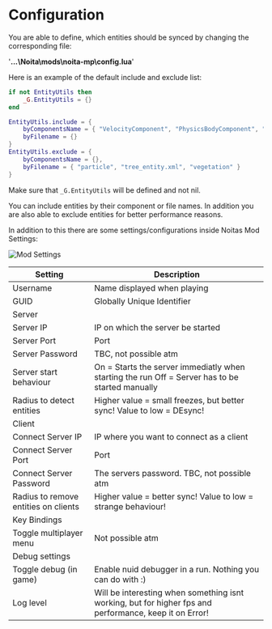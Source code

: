# Configuration

You are able to define, which entities should be synced by changing the corresponding file:

'**...\\Noita\\mods\\noita-mp\\config.lua**'

Here is an example of the default include and exclude list:

```lua
if not EntityUtils then
    _G.EntityUtils = {}
end

EntityUtils.include = {
    byComponentsName = { "VelocityComponent", "PhysicsBodyComponent", "PhysicsBody2Component", "ItemComponent", "PotionComponent" },
    byFilename = {}
}
EntityUtils.exclude = {
    byComponentsName = {},
    byFilename = { "particle", "tree_entity.xml", "vegetation" }
}
```

Make sure that `_G.EntityUtils` will be defined and not nil.

You can include entities by their component or file names. In addition you are also able to exclude entities for better performance reasons.

In addition to this there are some settings/configurations inside Noitas Mod Settings:

![Mod Settings](/resources/img/mod-settings.png)

| Setting                              | Description                                                                                            |
|--------------------------------------|--------------------------------------------------------------------------------------------------------|
| Username                             | Name displayed when playing                                                                            |
| GUID                                 | Globally Unique Identifier                                                                             |
| Server                               |                                                                                                        |
| Server IP                            | IP on which the server be started                                                                      |
| Server Port                          | Port                                                                                                   |
| Server Password                      | TBC, not possible atm                                                                                  |
| Server start behaviour               | On = Starts the server immediatly when starting the run Off = Server has to be started manually        |
| Radius to detect entities            | Higher value = small freezes, but better sync! Value to low = DEsync!                                  |
| Client                               |                                                                                                        |
| Connect Server IP                    | IP where you want to connect as a client                                                               |
| Connect Server Port                  | Port                                                                                                   |
| Connect Server Password              | The servers password. TBC, not possible atm                                                            |
| Radius to remove entities on clients | Higher value = better sync! Value to low = strange behaviour!                                          |
| Key Bindings                         |                                                                                                        |
| Toggle multiplayer menu              | Not possible atm                                                                                       |
| Debug settings                       |                                                                                                        |
| Toggle debug (in game)               | Enable nuid debugger in a run. Nothing you can do with :)                                              |
| Log level                            | Will be interesting when something isnt working, but for higher fps and performance, keep it on Error! |
